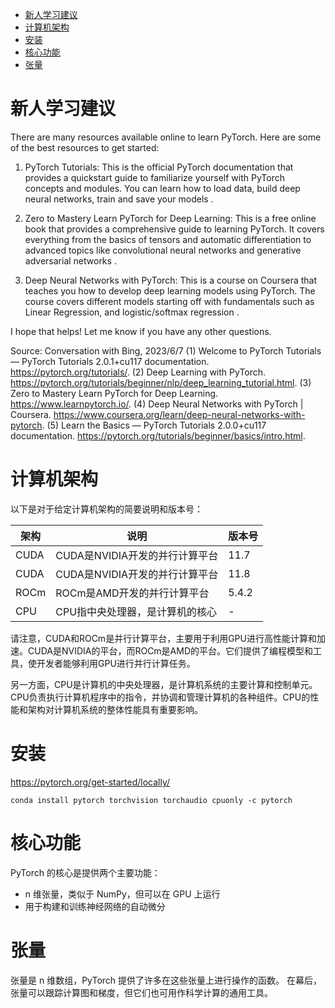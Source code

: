 - [新人学习建议](#新人学习建议)
- [计算机架构](#计算机架构)
- [安装](#安装)
- [核心功能](#核心功能)
- [张量](#张量)

# 新人学习建议
There are many resources available online to learn PyTorch. Here are some of the best resources to get started:

1. PyTorch Tutorials: This is the official PyTorch documentation that provides a quickstart guide to familiarize yourself with PyTorch concepts and modules. You can learn how to load data, build deep neural networks, train and save your models .

2. Zero to Mastery Learn PyTorch for Deep Learning: This is a free online book that provides a comprehensive guide to learning PyTorch. It covers everything from the basics of tensors and automatic differentiation to advanced topics like convolutional neural networks and generative adversarial networks .

3. Deep Neural Networks with PyTorch: This is a course on Coursera that teaches you how to develop deep learning models using PyTorch. The course covers different models starting off with fundamentals such as Linear Regression, and logistic/softmax regression .

I hope that helps! Let me know if you have any other questions.

Source: Conversation with Bing, 2023/6/7
(1) Welcome to PyTorch Tutorials — PyTorch Tutorials 2.0.1+cu117 documentation. https://pytorch.org/tutorials/.
(2) Deep Learning with PyTorch. https://pytorch.org/tutorials/beginner/nlp/deep_learning_tutorial.html.
(3) Zero to Mastery Learn PyTorch for Deep Learning. https://www.learnpytorch.io/.
(4) Deep Neural Networks with PyTorch | Coursera. https://www.coursera.org/learn/deep-neural-networks-with-pytorch.
(5) Learn the Basics — PyTorch Tutorials 2.0.0+cu117 documentation. https://pytorch.org/tutorials/beginner/basics/intro.html.

# 计算机架构
以下是对于给定计算机架构的简要说明和版本号：

| 架构    | 说明                           | 版本号  |
|---------|--------------------------------|---------|
| CUDA    | CUDA是NVIDIA开发的并行计算平台  | 11.7    |
| CUDA    | CUDA是NVIDIA开发的并行计算平台  | 11.8    |
| ROCm    | ROCm是AMD开发的并行计算平台     | 5.4.2   |
| CPU     | CPU指中央处理器，是计算机的核心  | -       |

请注意，CUDA和ROCm是并行计算平台，主要用于利用GPU进行高性能计算和加速。CUDA是NVIDIA的平台，而ROCm是AMD的平台。它们提供了编程模型和工具，使开发者能够利用GPU进行并行计算任务。

另一方面，CPU是计算机的中央处理器，是计算机系统的主要计算和控制单元。CPU负责执行计算机程序中的指令，并协调和管理计算机的各种组件。CPU的性能和架构对计算机系统的整体性能具有重要影响。

# 安装
https://pytorch.org/get-started/locally/
```
conda install pytorch torchvision torchaudio cpuonly -c pytorch
```
# 核心功能
PyTorch 的核心是提供两个主要功能：
- n 维张量，类似于 NumPy，但可以在 GPU 上运行 
- 用于构建和训练神经网络的自动微分

# 张量
张量是 n 维数组，PyTorch 提供了许多在这些张量上进行操作的函数。 在幕后，张量可以跟踪计算图和梯度，但它们也可用作科学计算的通用工具。


